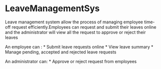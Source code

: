 # LeaveManagementSys
Leave management system  allow the process of managing employee time-off request efficiently.Employees can request and submit their leaves online  and the administrator will view all the request to approve or reject their leaves

An employee can :
	* Submit leave requests online
	* View leave summary
	* Manage pending, accepted and rejected leave requests

An administrator can:
	* Approve or reject request from employees
